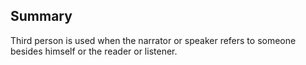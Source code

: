 ## Summary
Third person is used when the narrator or speaker refers to someone besides himself or the reader or listener.